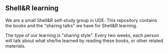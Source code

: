 ## Shell&R learning
We are a small Shell&R self-study group in UDE. This repository contains the books and the "sharing talks" we have for Shell&R learning.

The type of our learning is "sharing style". Every two weeks, each person will talk about what she/he learned by reading these books, or other related materials. 

